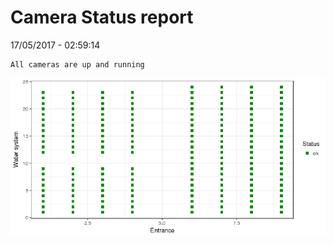 Camera Status report
================
17/05/2017 - 02:59:14

    All cameras are up and running

![](camreport_files/figure-markdown_github/unnamed-chunk-2-1.png)
